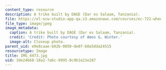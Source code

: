 ```yaml
---
content_type: resource
description: A trike built by DAGE (Dar es Salaam, Tanzania).
file: https://ol-ocw-studio-app-qa.s3.amazonaws.com/courses/ec-721-wheelchair-design-in-developing-countries-spring-2009/3de24b6818a27a6c99958c9b1e21e287_IMG_4473.jpg
file_type: image/jpeg
image_metadata:
  caption: A trike built by DAGE (Dar es Salaam, Tanzania).
  credit: 'Credit: Photo courtesy of Amos G. Winter.'
  image-alt: Closeup photo.
parent_uid: e9e8caae-b02b-0050-de07-b0a5dda24515
resourcetype: Image
title: IMG_4473.jpg
uid: 3de24b68-18a2-7a6c-9995-8c9b1e21e287
---
```

